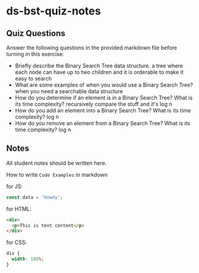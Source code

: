 # ds-bst-quiz-notes

## Quiz Questions

Answer the following questions in the provided markdown file before turning in this exercise:

- Briefly describe the Binary Search Tree data structure.
  a tree where each node can have up to two children and it is orderable to make it easy to search
- What are some examples of when you would use a Binary Search Tree?
  when you need a searchable data structure
- How do you determine if an element is in a Binary Search Tree? What is its time complexity?
  recursively compare the stuff and it's log n
- How do you add an element into a Binary Search Tree? What is its time complexity?
  log n
- How do you remove an element from a Binary Search Tree? What is its time complexity?
  log n

## Notes

All student notes should be written here.

How to write `Code Examples` in markdown

for JS:

```javascript
const data = 'Howdy';
```

for HTML:

```html
<div>
  <p>This is text content</p>
</div>
```

for CSS:

```css
div {
  width: 100%;
}
```
